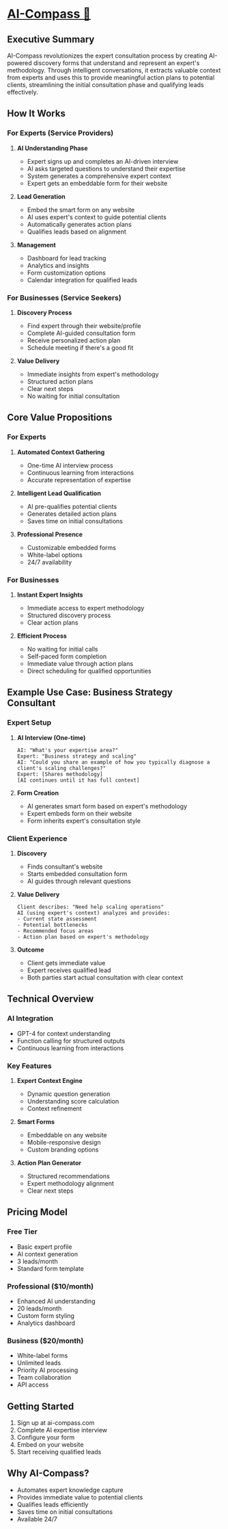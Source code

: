 # [AI-Compass 🧭](https://aicompass.vercel.app/)

## Executive Summary
AI-Compass revolutionizes the expert consultation process by creating AI-powered discovery forms that understand and represent an expert's methodology. Through intelligent conversations, it extracts valuable context from experts and uses this to provide meaningful action plans to potential clients, streamlining the initial consultation phase and qualifying leads effectively.

## How It Works

### For Experts (Service Providers)
1. **AI Understanding Phase**
   - Expert signs up and completes an AI-driven interview
   - AI asks targeted questions to understand their expertise
   - System generates a comprehensive expert context
   - Expert gets an embeddable form for their website

2. **Lead Generation**
   - Embed the smart form on any website
   - AI uses expert's context to guide potential clients
   - Automatically generates action plans
   - Qualifies leads based on alignment

3. **Management**
   - Dashboard for lead tracking
   - Analytics and insights
   - Form customization options
   - Calendar integration for qualified leads

### For Businesses (Service Seekers)
1. **Discovery Process**
   - Find expert through their website/profile
   - Complete AI-guided consultation form
   - Receive personalized action plan
   - Schedule meeting if there's a good fit

2. **Value Delivery**
   - Immediate insights from expert's methodology
   - Structured action plans
   - Clear next steps
   - No waiting for initial consultation

## Core Value Propositions

### For Experts
1. **Automated Context Gathering**
   - One-time AI interview process
   - Continuous learning from interactions
   - Accurate representation of expertise

2. **Intelligent Lead Qualification**
   - AI pre-qualifies potential clients
   - Generates detailed action plans
   - Saves time on initial consultations

3. **Professional Presence**
   - Customizable embedded forms
   - White-label options
   - 24/7 availability

### For Businesses
1. **Instant Expert Insights**
   - Immediate access to expert methodology
   - Structured discovery process
   - Clear action plans

2. **Efficient Process**
   - No waiting for initial calls
   - Self-paced form completion
   - Immediate value through action plans
   - Direct scheduling for qualified opportunities

## Example Use Case: Business Strategy Consultant

### Expert Setup
1. **AI Interview (One-time)**
   ```
   AI: "What's your expertise area?"
   Expert: "Business strategy and scaling"
   AI: "Could you share an example of how you typically diagnose a client's scaling challenges?"
   Expert: [Shares methodology]
   [AI continues until it has full context]
   ```

2. **Form Creation**
   - AI generates smart form based on expert's methodology
   - Expert embeds form on their website
   - Form inherits expert's consultation style

### Client Experience
1. **Discovery**
   - Finds consultant's website
   - Starts embedded consultation form
   - AI guides through relevant questions

2. **Value Delivery**
   ```
   Client describes: "Need help scaling operations"
   AI (using expert's context) analyzes and provides:
   - Current state assessment
   - Potential bottlenecks
   - Recommended focus areas
   - Action plan based on expert's methodology
   ```

3. **Outcome**
   - Client gets immediate value
   - Expert receives qualified lead
   - Both parties start actual consultation with clear context

## Technical Overview

### AI Integration
- GPT-4 for context understanding
- Function calling for structured outputs
- Continuous learning from interactions

### Key Features
1. **Expert Context Engine**
   - Dynamic question generation
   - Understanding score calculation
   - Context refinement

2. **Smart Forms**
   - Embeddable on any website
   - Mobile-responsive design
   - Custom branding options

3. **Action Plan Generator**
   - Structured recommendations
   - Expert methodology alignment
   - Clear next steps

## Pricing Model

### Free Tier
- Basic expert profile
- AI context generation
- 3 leads/month
- Standard form template

### Professional ($10/month)
- Enhanced AI understanding
- 20 leads/month
- Custom form styling
- Analytics dashboard

### Business ($20/month)
- White-label forms
- Unlimited leads
- Priority AI processing
- Team collaboration
- API access

## Getting Started
1. Sign up at ai-compass.com
2. Complete AI expertise interview
3. Configure your form
4. Embed on your website
5. Start receiving qualified leads

## Why AI-Compass?
- Automates expert knowledge capture
- Provides immediate value to potential clients
- Qualifies leads efficiently
- Saves time on initial consultations
- Available 24/7